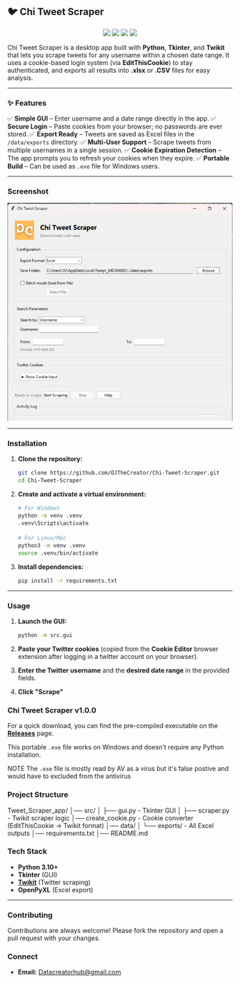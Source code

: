 ## 🐦 Chi Tweet Scraper

<p align="center"> <img src="https://img.shields.io/badge/Python-3.10+-blue?style=for-the-badge&logo=python" /> <img src="https://img.shields.io/badge/Tkinter-GUI-orange?style=for-the-badge" /> <img src="https://img.shields.io/badge/Twikit-Scraper-green?style=for-the-badge" /> <img src="https://img.shields.io/badge/Export-Excel-success?style=for-the-badge&logo=microsoft-excel" /> </p>

Chi Tweet Scraper is a desktop app built with **Python**, **Tkinter**, and **Twikit** that lets you scrape tweets for any username within a chosen date range. It uses a cookie-based login system (via **EditThisCookie**) to stay authenticated, and exports all results into **.xlsx** or **.CSV** files for easy analysis.

---

### ✨ Features

✅ **Simple GUI** – Enter username and a date range directly in the app.
✅ **Secure Login** – Paste cookies from your browser; no passwords are ever stored.
✅ **Export Ready** – Tweets are saved as Excel files in the `/data/exports` directory.
✅ **Multi-User Support** – Scrape tweets from multiple usernames in a single session.
✅ **Cookie Expiration Detection** – The app prompts you to refresh your cookies when they expire.
✅ **Portable Build** – Can be used as `.exe` file for Windows users.

---

### Screenshot

![alt text](assets/chitweetscraper.png)

---

###  Installation

1. **Clone the repository:**

    ```bash
    git clone https://github.com/OJTheCreator/Chi-Tweet-Scraper.git
    cd Chi-Tweet-Scraper
    ```

2. **Create and activate a virtual environment:**

    ```bash
    # For Windows
    python -m venv .venv
    .venv\Scripts\activate

    # For Linux/Mac
    python3 -m venv .venv
    source .venv/bin/activate
    ```

3.  **Install dependencies:**
    ```bash
    pip install -r requirements.txt
    ```

---

### Usage

1.  **Launch the GUI:**

    ```bash
    python -m src.gui
    ```

2. **Paste your Twitter cookies** (copied from the **Cookie Editor** browser extension after logging in a twitter account on your browser).

3. **Enter the Twitter username** and the **desired date range** in the provided fields.

4. **Click "Scrape"** 

### Chi Tweet Scraper v1.0.0

For a quick download, you can find the pre-compiled executable on the **[Releases](https://github.com/OJTheCreator/Chi-Tweet-Scraper/releases/tag/v1.0.0)** page. 

This portable `.exe` file works on Windows and doesn't require any Python installation.

NOTE The `.exe` file is mostly read by AV as a virus but it's false postive and would have to excluded from the antivirus

### Project Structure

Tweet_Scraper_app/
│── src/
│   ├── gui.py            - Tkinter GUI
│   ├── scraper.py        - Twikit scraper logic
│── create_cookie.py      - Cookie converter (EditThisCookie → Twikit format)
│── data/
│   └── exports/          - All Excel outputs
│── requirements.txt
│── README.md

### Tech Stack

* **Python 3.10+**
* **Tkinter** (GUI)
* **[Twikit](https://github.com/d60/twikit)** (Twitter scraping)
* **OpenPyXL** (Excel export)

---

###  Contributing

Contributions are always welcome! Please fork the repository and open a pull request with your changes.

### Connect

* **Email:** Datacreatorhub@gmail.com